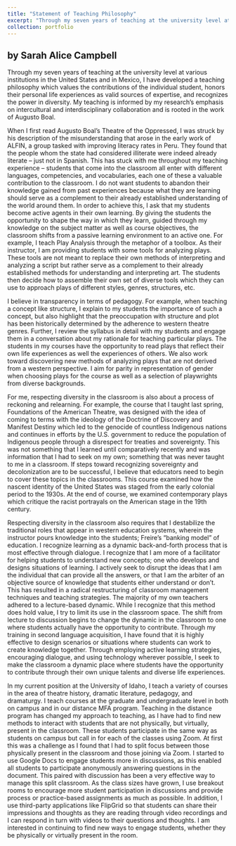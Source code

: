 ```yaml
---
title: "Statement of Teaching Philosophy"
excerpt: "Through my seven years of teaching at the university level at various institutions in the United States and in Mexico, I have developed a teaching philosophy which values the contributions of the individual student, honors their personal lfie experiences as valid sources of expertise, and recognizes the power in diversity."
collection: portfolio
---
```

by Sarah Alice Campbell
---

Through my seven years of teaching at the university level at various institutions in the United States and in Mexico, I have developed a teaching philosophy which values the contributions of the individual student, honors their personal life experiences as valid sources of expertise, and recognizes the power in diversity. My teaching is informed by my research’s emphasis on intercultural and interdisciplinary collaboration and is rooted in the work of Augusto Boal.  

When I first read Augusto Boal’s Theatre of the Oppressed, I was struck by his description of the misunderstanding that arose in the early work of ALFIN, a group tasked with improving literacy rates in Peru. They found that the people whom the state had considered illiterate were indeed already literate – just not in Spanish. This has stuck with me throughout my teaching experience – students that come into the classroom all enter with different languages, competencies, and vocabularies, each one of these a valuable contribution to the classroom. I do not want students to abandon their knowledge gained from past experiences because what they are learning should serve as a complement to their already established understanding of the world around them. In order to achieve this, I ask that my students become active agents in their own learning. By giving the students the opportunity to shape the way in which they learn, guided through my knowledge on the subject matter as well as course objectives, the classroom shifts from a passive learning environment to an active one. For example, I teach Play Analysis through the metaphor of a toolbox. As their instructor, I am providing students with some tools for analyzing plays. These tools are not meant to replace their own methods of interpreting and analyzing a script but rather serve as a complement to their already established methods for understanding and interpreting art. The students then decide how to assemble their own set of diverse tools which they can use to approach plays of different styles, genres, structures, etc.  

I believe in transparency in terms of pedagogy. For example, when teaching a concept like structure, I explain to my students the importance of such a concept, but also highlight that the preoccupation with structure and plot has been historically determined by the adherence to western theatre genres. Further, I review the syllabus in detail with my students and engage them in a conversation about my rationale for teaching particular plays. The students in my courses have the opportunity to read plays that reflect their own life experiences as well the experiences of others. We also work toward discovering new methods of analyzing plays that are not derived from a western perspective. I aim for parity in representation of gender when choosing plays for the course as well as a selection of playwrights from diverse backgrounds. 

For me, respecting diversity in the classroom is also about a process of reckoning and relearning. For example, the course that I taught last spring, Foundations of the American Theatre, was designed with the idea of coming to terms with the ideology of the Doctrine of Discovery and Manifest Destiny which led to the genocide of countless Indigenous nations and continues in efforts by the U.S. government to reduce the population of Indigenous people through a disrespect for treaties and sovereignty. This was not something that I learned until comparatively recently and was information that I had to seek on my own; something that was never taught to me in a classroom. If steps toward recognizing sovereignty and decolonization are to be successful, I believe that educators need to begin to cover these topics in the classrooms. This course examined how the nascent identity of the United States was staged from the early colonial period to the 1930s. At the end of course, we examined contemporary plays which critique the racist portrayals on the American stage in the 19th century.  

Respecting diversity in the classroom also requires that I destabilize the traditional roles that appear in western education systems, wherein the instructor pours knowledge into the students; Freire’s “banking model” of education. I recognize learning as a dynamic back-and-forth process that is most effective through dialogue. I recognize that I am more of a facilitator for helping students to understand new concepts; one who develops and designs situations of learning. I actively seek to disrupt the ideas that I am the individual that can provide all the answers, or that I am the arbiter of an objective source of knowledge that students either understand or don’t. This has resulted in a radical restructuring of classroom management techniques and teaching strategies. The majority of my own teachers adhered to a lecture-based dynamic. While I recognize that this method does hold value, I try to limit its use in the classroom space. The shift from lecture to discussion begins to change the dynamic in the classroom to one where students actually have the opportunity to contribute. Through my training in second language acquisition, I have found that it is highly effective to design scenarios or situations where students can work to create knowledge together. Through employing active learning strategies, encouraging dialogue, and using technology wherever possible, I seek to make the classroom a dynamic place where students have the opportunity to contribute through their own unique talents and diverse life experiences.  

In my current position at the University of Idaho, I teach a variety of courses in the area of theatre history, dramatic literature, pedagogy, and dramaturgy. I teach courses at the graduate and undergraduate level in both on campus and in our distance MFA program. Teaching in the distance program has changed my approach to teaching, as I have had to find new methods to interact with students that are not physically, but virtually, present in the classroom. These students participate in the same way as students on campus but call in for each of the classes using Zoom. At first this was a challenge as I found that I had to split focus between those physically present in the classroom and those joining via Zoom. I started to use Google Docs to engage students more in discussions, as this enabled all students to participate anonymously answering questions in the document. This paired with discussion has been a very effective way to manage this split classroom. As the class sizes have grown, I use breakout rooms to encourage more student participation in discussions and provide process or practice-based assignments as much as possible. In addition, I use third-party applications like FlipGrid so that students can share their impressions and thoughts as they are reading through video recordings and I can respond in turn with videos to their questions and thoughts. I am interested in continuing to find new ways to engage students, whether they be physically or virtually present in the room.  

 